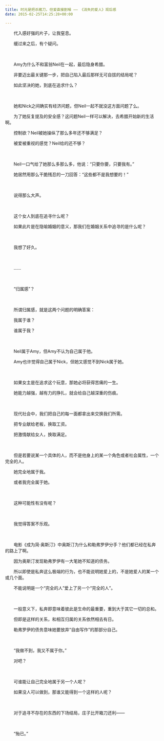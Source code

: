 ```yaml
---
title: 时光是把杀猪刀，但爱直接割喉 —— 《消失的爱人》观后感
date: 2015-02-25T14:25:28+00:00

---
```

　　代入感好强的片子，让我窒息。
  
　　缓过来之后，有个疑问。
  
　　
  
　　Amy为什么不和富翁Neil在一起，最后隐身希腊。
  
　　非要迈出最关键那一步，把自己陷入最后那样无可自拔的结局呢？
  
　　如此坚决的她，到底在追求什么？
  
　　
  
　　她和Nick之间确实有经济问题，但Neil一起不就没这方面问题了么。
  
　　为了她反复提及的安全感？这问题Neil一样可以解决，去希腊开始新的生活啊。
  
　　控制欲？Neil被她操纵了那么多年还不够满足？
  
　　被爱被重视的感觉？Neil给的还不够？
  
　　
  
　　Neil一口气给了她那么多那么多，他说：“只要你要，只要我有。”
  
　　她居然用那么干脆残忍的一刀回答：“这些都不是我想要的！”
  
　　
  
　　说得那么大声。
  
　　
  
　　这个女人到底在追寻什么呢？
  
　　如果此片是在隐喻婚姻的意义，那我们在婚姻关系中追寻的是什么呢？
  
　　
  
　　我想了好久。
  
　　
  
　　……
  
　　
  
　　“归属感”？
  
　　
  
　　所谓归属感，就是这两个问题的明确答案：
  
　　我属于谁？
  
　　谁属于我？
  
　　
  
　　Neil属于Amy，但Amy不认为自己属于他。
  
　　Amy也许觉得自己属于Nick，但她又感觉不到Nick属于她。
  
　　
  
　　如果女主是在追求这个玩意，那她必将获得苦痛的一生。
  
　　她能力越强，越有力的挣扎，就会给自己越深重的伤痕。
  
　　
  
　　现代社会中，我们把自己的每一面都拿出来交换我们所需。
  
　　把专业献给老板，换取工资。
  
　　把激情献给女人，换取满足。
  
　　
  
　　但是若要说某一个具体的人，而不是他身上的某一个角色或者社会属性，一个完全的人。
  
　　她完全地属于我。
  
　　或者我完全属于她。
  
　　
  
　　这种可能性有没有呢？
  
　　
  
　　我觉得答案不乐观。
  
　　
  
　　电影《成为简·奥斯汀》中奥斯汀为什么和勒弗罗伊分手？他们都已经在私奔的路上了啊。
  
　　因为奥斯汀发现勒弗罗伊有一大笔她不知道的债务。
  
　　所以即使是私奔这么极端的行为，也不能说明她爱上的，不是她爱人的某一个或几个面。
  
　　不能说明是一个“完全的人”爱上了另一个“完全的人”。
  
　　
  
　　一般意义下，私奔即意味着彼此是生命的最重要，重到大于其它一切的总和。
  
　　但即是这样的关系，和相互归属的关系依然相去有日。
  
　　勒弗罗伊的债务意味她要放弃“自由写作”的那部分自己。
  
　　
  
　　“我做不到，我又不属于你。”
  
　　对吧？
  
　　
  
　　可谁能让自己完全地属于另一个人呢？
  
　　如果没人可以做到，那谁又能得到一个这样的人呢？
  
　　
  
　　对于追寻不存在的东西的下场结局，庄子比开箱刀还利——
  
　　
  
　　“殆已。”
  
　　
